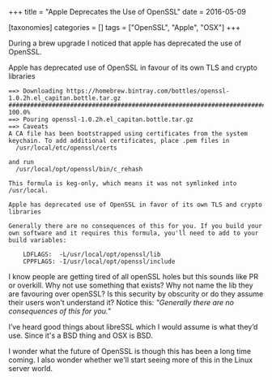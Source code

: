 +++
title = "Apple Deprecates the Use of OpenSSL"
date = 2016-05-09

[taxonomies]
categories = []
tags = ["OpenSSL", "Apple", "OSX"]
+++

During a brew upgrade I noticed that apple has deprecated the use of OpenSSL.

Apple has deprecated use of OpenSSL in favour of its own TLS and crypto libraries

<!-- more -->

```
==> Downloading https://homebrew.bintray.com/bottles/openssl-1.0.2h.el_capitan.bottle.tar.gz
######################################################################## 100.0%
==> Pouring openssl-1.0.2h.el_capitan.bottle.tar.gz
==> Caveats
A CA file has been bootstrapped using certificates from the system
keychain. To add additional certificates, place .pem files in
  /usr/local/etc/openssl/certs

and run
  /usr/local/opt/openssl/bin/c_rehash

This formula is keg-only, which means it was not symlinked into /usr/local.

Apple has deprecated use of OpenSSL in favor of its own TLS and crypto libraries

Generally there are no consequences of this for you. If you build your
own software and it requires this formula, you'll need to add to your
build variables:

    LDFLAGS:  -L/usr/local/opt/openssl/lib
    CPPFLAGS: -I/usr/local/opt/openssl/include
```


I know people are getting tired of all openSSL holes but this sounds like PR or overkill.
Why not use something that exists? Why not name the lib they are favouring over openSSL?
Is this security by obscurity or do they assume their users won't understand it?
Notice this: *"Generally there are no consequences of this for you."*

I’ve heard good things about libreSSL which I would assume is what they’d use.
Since it's a BSD thing and OSX is BSD.

I wonder what the future of OpenSSL is though this has been a long time coming.
I also wonder whether we'll start seeing more of this in the Linux server world.
